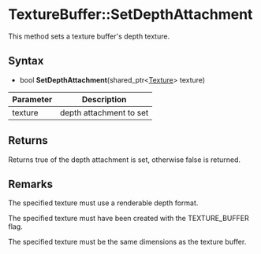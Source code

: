 # TextureBuffer::SetDepthAttachment

This method sets a texture buffer's depth texture.

## Syntax

- bool **SetDepthAttachment**(shared_ptr<[Texture](Texture.md)\> texture)

| Parameter | Description |
|---|---|
| texture | depth attachment to set |

## Returns

Returns true of the depth attachment is set, otherwise false is returned.

## Remarks

The specified texture must use a renderable depth format.

The specified texture must have been created with the TEXTURE_BUFFER flag.

The specified texture must be the same dimensions as the texture buffer.
